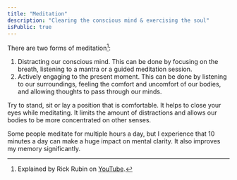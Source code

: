 ```yaml
---
title: "Meditation"
description: "Clearing the conscious mind & exercising the soul"
isPublic: true
---
```


There are two forms of meditation[^1]:

1. Distracting our conscious mind. This can be done by focusing on the breath,
   listening to a mantra or a guided meditation session.
2. Actively engaging to the present moment. This can be done by listening to our
   surroundings, feeling the comfort and uncomfort of our bodies, and allowing
   thoughts to pass through our minds.

Try to stand, sit or lay a position that is comfortable. It helps to close
your eyes while meditating. It limits the amount of distractions and allows our
bodies to be more concentrated on other senses.

Some people meditate for multiple hours a day, but I experience that 10 minutes
a day can make a huge impact on mental clarity. It also improves my memory
significantly.

[^1]: Explained by Rick Rubin on [YouTube](https://www.youtube.com/watch?v=lHUQKzIqpr8).
